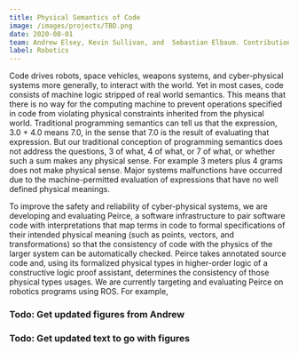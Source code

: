 ```yaml
---
title: Physical Semantics of Code
image: /images/projects/TBD.png
date: 2020-08-01
team: Andrew Elsey, Kevin Sullivan, and  Sebastian Elbaum. Contributions by multiple undergraduates
label: Robotics
---
```


Code drives robots, space vehicles, weapons systems, and cyber-physical systems more generally, to interact with the world. Yet in most cases, code consists of machine logic stripped of real world semantics. This means that there is no way for the computing machine to prevent operations specified in code from violating physical constraints inherited from the physical world. Traditional programming semantics can tell us that the expression, 3.0 + 4.0 means 7.0, in the sense that 7.0 is the result of evaluating that expression. But our traditional conception of programming semantics does not address the questions, 3 of what, 4 of what, or 7 of what, or whether such a sum makes any physical sense. For example 3 meters plus 4 grams does not make physical sense. Major systems malfunctions have occurred due to the machine-permitted evaluation of expressions that have no well defined physical meanings. 

To improve the safety and reliability of cyber-physical systems,  we are developing and evaluating Peirce, a software infrastructure to pair software code with interpretations that map terms in code to formal specifications of their intended physical meaning (such as points, vectors, and transformations) so that the consistency of code with the physics of the larger system can be automatically checked. Peirce takes annotated source code and, using its formalized physical types in higher-order logic of a constructive logic proof assistant, determines the consistency of those physical types usages.  We are currently targeting and evaluating Peirce on robotics programs using ROS. For example,  
 

### Todo: Get updated figures from Andrew
### Todo: Get updated text to go with figures